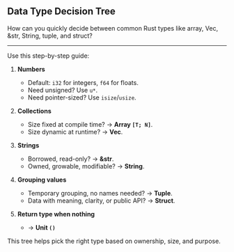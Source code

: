 ## Data Type Decision Tree

How can you quickly decide between common Rust types like array, Vec, &str, String, tuple, and struct?

---

Use this step-by-step guide:

1. **Numbers**
    - Default: `i32` for integers, `f64` for floats.
    - Need unsigned? Use `u*`.
    - Need pointer-sized? Use `isize`/`usize`.

2. **Collections**
    - Size fixed at compile time? → **Array `[T; N]`**.
    - Size dynamic at runtime? → **Vec<T>**.

3. **Strings**
    - Borrowed, read-only? → **&str**.
    - Owned, growable, modifiable? → **String**.

4. **Grouping values**
    - Temporary grouping, no names needed? → **Tuple**.
    - Data with meaning, clarity, or public API? → **Struct**.

5. **Return type when nothing**
    - → **Unit `()`**

This tree helps pick the right type based on ownership, size, and purpose.

